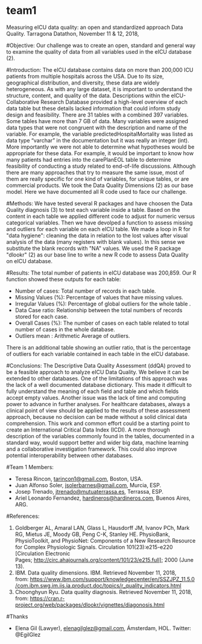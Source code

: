 # team1
Measuring eICU data quality: an open and standardized approach
Data Quality. Tarragona Datathon, November 11 &amp; 12, 2018,

#Objective:
Our challenge was to create an open, standard and general way to examine the quality of data from all variables used in the eICU database (2).

#Introduction:
The eICU database contains data on more than 200,000 ICU patients from multiple hospitals across the USA. Due to its size, geographical distribution, and diversity, these data are widely heterogeneous. As with any large dataset, it is important to understand the structure, content, and quality of the data. Descriptions within the eICU-Collaborative Research Database provided a high-level overview of each data table but these details lacked information that could inform study design and feasibility. There are 31 tables with a combined 397 variables.
Some tables have more than 7 GB of data. Many variables were assigned data types that were not congruent with the description and name of the variable. For example, the variable predictedHospitalMortality was listed as data type “varchar” in the documentation but it was really an integer (int). More importantly we were not able to determine what hypotheses would be appropriate for these data. For example, it would be important to know how many patients had entries into the carePlanEOL table to determine feasibility of conducting a study related to end-of-life discussions.
Although there are many approaches that try to measure the same issue, most of them are really specific for one kind of variables, for unique tables, or are commercial products. We took the Data Quality Dimensions (2) as our base model. Here we have documented all R code used to face our challenge.

#Methods:
We have tested several R packages and have choosen the Data Quality diagnosis (3) to test each variable inside a table. Based on the content in each table we applied different code to adjust for numeric versus categorical variables. Then we have devolped a function to assess missing and outliers for each variable on each eICU table. We made a loop in R for &quot;data hygiene&quot;: cleaning the data in relation to the lost values after visual analysis of the data (many registers with blank values). In this sense we substitute the blank records with &quot;NA&quot; values. We used the R package &quot;dlookr&quot; (2) as our base line to write a new R code to assess Data Quality on eICU database.

#Results:
The total number of patients in eICU database was 200,859. Our R function showed these outputs for each table:

+ Number of cases: Total number of records in each table.
+ Missing Values (%): Percentage of values that have missing values.
+ Irregular Values (%): Percentage of global outliers for the whole table .
+ Data Case ratio: Relationship between the total numbers of records stored for each case.
+ Overall Cases (%): The number of cases on each table related to total number of cases in the whole database.
+ Outliers mean : Arithmetic Average of outliers.

There is an additional table showing an outlier ratio, that is the percentage of outliers for each variable contained in each table in the eICU database.

#Conclusions:
The Descriptive Data Quality Assessment (ddQA) proved to be a feasible approach to analyze eICU Data Quality. We believe it can be extended to other databases. One of the limitations of this approach was the lack of a well documented database dictionary. This made it difficult to fully understand the meaning of each field and table and which fields accept empty values. Another issue was the lack of time and computing power to advance in further analyses. For healthcare databases, always a clinical point of view should be applied to the results of these assessment approach, because no decision can be made without a solid clinical data comprehension. This work and common effort could be a starting point to create an International Critical Data Index (ICDI). A more thorough description of the variables commonly found in the tables, documented in a standard way, would support better and wider big data, machine learning and a collaborative investigation framework. This could also improve potential interoperability between other databases. 

#Team 1 Members: 

+ Teresa Rincon, tarincon1@gmail.com, Boston, USA. 
+ Juan Alfonso Soler, jsolerbarnes@gmail.com, Murcia, ESP. 
+ Josep Trenado, jtrenado@mutuaterrassa.es, Terrassa, ESP. 
+ Ariel Leonardo Fernandez, hardineros@hardineros.com, Buenos Aires, ARG.

#References:
1. Goldberger AL, Amaral LAN, Glass L, Hausdorff JM, Ivanov PCh, Mark RG, Mietus JE, Moody GB, Peng C-K, Stanley HE. PhysioBank, PhysioToolkit, and PhysioNet: Components of a New Research Resource for Complex Physiologic Signals. Circulation 101(23):e215-e220 [Circulation Electronic Pages; http://circ.ahajournals.org/content/101/23/e215.full]; 2000 (June 13).
2. IBM. Data quality dimensions. IBM. Retrieved November 11, 2018, from: https://www.ibm.com/support/knowledgecenter/en/SSZJPZ_11.5.0/com.ibm.swg.im.iis.ia.product.doc/topics/r_quality_indicators.html
3. Choonghyun Ryu. Data quality diagnosis. Retrieved November 11, 2018, from: https://cran.r-project.org/web/packages/dlookr/vignettes/diagonosis.html 

#Thanks 
+ Elena Gil (Lawyer), elenagilglez@gmail.com, Ámsterdam, HOL. Twitter: @EgilGlez
